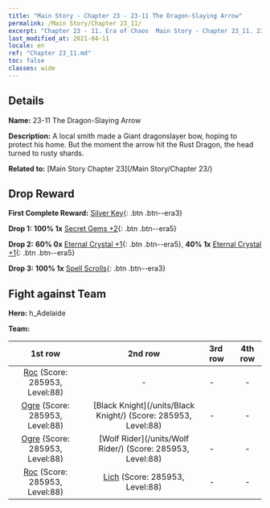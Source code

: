```yaml
---
title: "Main Story - Chapter 23 - 23-11 The Dragon-Slaying Arrow"
permalink: /Main Story/Chapter 23_11/
excerpt: "Chapter 23 - 11. Era of Chaos  Main Story - Chapter 23_11. 23-11 The Dragon-Slaying Arrow"
last_modified_at: 2021-04-11
locale: en
ref: "Chapter 23_11.md"
toc: false
classes: wide
---
```


## Details

 **Name:** 23-11 The Dragon-Slaying Arrow

 **Description:** A local smith made a Giant dragonslayer bow, hoping to protect his home. But the moment the arrow hit the Rust Dragon, the head turned to rusty shards.

 **Related to:** [Main Story Chapter 23](/Main Story/Chapter 23/)

## Drop Reward

 **First Complete Reward:** [Silver Key](/Items/con_693/){: .btn .btn--era3}

 **Drop 1:** **100% 1x** [Secret Gems +2](/Items/mat_79/){: .btn .btn--era5}

 **Drop 2:** **60% 0x** [Eternal Crystal +1](/Items/mat_73/){: .btn .btn--era5}, **40% 1x** [Eternal Crystal +1](/Items/mat_73/){: .btn .btn--era5}

 **Drop 3:** **100% 1x** [Spell Scrolls](/Items/con_694/){: .btn .btn--era3}


## Fight against Team
 **Hero:** h_Adelaide

 **Team:**


  | 1st row | 2nd row | 3rd row | 4th row |
  |:----:|:----:|:----|:----:|
  | [Roc](/units/Roc/) (Score: 285953, Level:88)  | - | - | - |
  | [Ogre](/units/Ogre/) (Score: 285953, Level:88)  | [Black Knight](/units/Black Knight/) (Score: 285953, Level:88)  | - | - |
  | [Ogre](/units/Ogre/) (Score: 285953, Level:88)  | [Wolf Rider](/units/Wolf Rider/) (Score: 285953, Level:88)  | - | - |
  | [Roc](/units/Roc/) (Score: 285953, Level:88)  | [Lich](/units/Lich/) (Score: 285953, Level:88)  | - | - |


